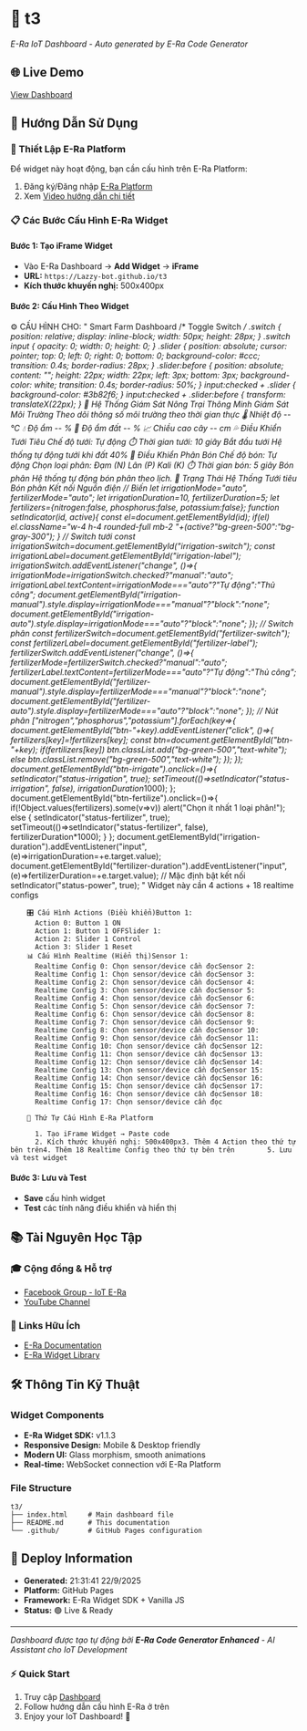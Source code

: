 # 🤖 t3
  
  *E-Ra IoT Dashboard - Auto generated by E-Ra Code Generator*
  
  ## 🌐 Live Demo
  [View Dashboard](https://Lazzy-bot.github.io/t3)
  
  ## 📖 Hướng Dẫn Sử Dụng
  
  ### 🔧 Thiết Lập E-Ra Platform
  Để widget này hoạt động, bạn cần cấu hình trên E-Ra Platform:
  
  1. Đăng ký/Đăng nhập [E-Ra Platform](https://app.e-ra.io/)
  2. Xem [Video hướng dẫn chi tiết](https://youtu.be/aadOolB-W6E?si=43bXJe6-j-OKdXX0)
  
  ### 📋 Các Bước Cấu Hình E-Ra Widget
  
  #### Bước 1: Tạo iFrame Widget
  - Vào E-Ra Dashboard → **Add Widget** → **iFrame**
  - **URL:** `https://Lazzy-bot.github.io/t3`
  - **Kích thước khuyến nghị:** 500x400px
  
  #### Bước 2: Cấu Hình Theo Widget
  ⚙️ CẤU HÌNH CHO: "           Smart Farm Dashboard           /* Toggle Switch */     .switch {       position: relative;       display: inline-block;       width: 50px;       height: 28px;     }     .switch input {       opacity: 0;       width: 0;       height: 0;     }     .slider {       position: absolute;       cursor: pointer;       top: 0; left: 0; right: 0; bottom: 0;       background-color: #ccc;       transition: 0.4s;       border-radius: 28px;     }     .slider:before {       position: absolute;       content: "";       height: 22px;       width: 22px;       left: 3px;       bottom: 3px;       background-color: white;       transition: 0.4s;       border-radius: 50%;     }     input:checked + .slider {       background-color: #3b82f6;     }     input:checked + .slider:before {       transform: translateX(22px);     }                    🌱 Hệ Thống Giám Sát Nông Trại Thông Minh                                  Giám Sát Môi Trường         Theo dõi thông số môi trường theo thời gian thực                                                🌡️ Nhiệt độ               -- °C                                                               💧 Độ ẩm               -- %                                                               🌱 Độ ẩm đất               -- %                                                               📈 Chiều cao cây               -- cm                                                                                     💦 Điều Khiển Tưới Tiêu                        Chế độ tưới:                                                                     Tự động                                    ⏱️ Thời gian tưới: 10 giây                          Bắt đầu tưới                                    Hệ thống tự động tưới khi đất   40%                                                  🌿 Điều Khiển Phân Bón                        Chế độ bón:                                                                     Tự động                                    Chọn loại phân:                            Đạm (N)               Lân (P)               Kali (K)                          ⏱️ Thời gian bón: 5 giây                          Bón phân                                    Hệ thống tự động bón phân theo lịch.                                                   📡 Trạng Thái Hệ Thống                                      Tưới tiêu                                        Bón phân                                        Kết nối                                        Nguồn điện                                  // Biến     let irrigationMode="auto", fertilizerMode="auto";     let irrigationDuration=10, fertilizerDuration=5;     let fertilizers={nitrogen:false, phosphorus:false, potassium:false};      function setIndicator(id, active){       const el=document.getElementById(id);       if(el) el.className="w-4 h-4 rounded-full mb-2 "+(active?"bg-green-500":"bg-gray-300");     }      // Switch tưới     const irrigationSwitch=document.getElementById("irrigation-switch");     const irrigationLabel=document.getElementById("irrigation-label");     irrigationSwitch.addEventListener("change", ()=>{       irrigationMode=irrigationSwitch.checked?"manual":"auto";       irrigationLabel.textContent=irrigationMode==="auto"?"Tự động":"Thủ công";       document.getElementById("irrigation-manual").style.display=irrigationMode==="manual"?"block":"none";       document.getElementById("irrigation-auto").style.display=irrigationMode==="auto"?"block":"none";     });      // Switch phân     const fertilizerSwitch=document.getElementById("fertilizer-switch");     const fertilizerLabel=document.getElementById("fertilizer-label");     fertilizerSwitch.addEventListener("change", ()=>{       fertilizerMode=fertilizerSwitch.checked?"manual":"auto";       fertilizerLabel.textContent=fertilizerMode==="auto"?"Tự động":"Thủ công";       document.getElementById("fertilizer-manual").style.display=fertilizerMode==="manual"?"block":"none";       document.getElementById("fertilizer-auto").style.display=fertilizerMode==="auto"?"block":"none";     });      // Nút phân     ["nitrogen","phosphorus","potassium"].forEach(key=>{       document.getElementById("btn-"+key).addEventListener("click", ()=>{         fertilizers[key]=!fertilizers[key];         const btn=document.getElementById("btn-"+key);         if(fertilizers[key]) btn.classList.add("bg-green-500","text-white");         else btn.classList.remove("bg-green-500","text-white");       });     });      document.getElementById("btn-irrigate").onclick=()=>{       setIndicator("status-irrigation", true);       setTimeout(()=>setIndicator("status-irrigation", false), irrigationDuration*1000);     };      document.getElementById("btn-fertilize").onclick=()=>{       if(!Object.values(fertilizers).some(v=>v)) alert("Chọn ít nhất 1 loại phân!");       else {         setIndicator("status-fertilizer", true);         setTimeout(()=>setIndicator("status-fertilizer", false), fertilizerDuration*1000);       }     };      document.getElementById("irrigation-duration").addEventListener("input",(e)=>irrigationDuration=+e.target.value);     document.getElementById("fertilizer-duration").addEventListener("input",(e)=>fertilizerDuration=+e.target.value);      // Mặc định bật kết nối       setIndicator("status-power", true);     "
        Widget này cần 4 actions + 18 realtime configs
      
    
        🎛️ Cấu Hình Actions (Điều khiển)Button 1:
          Action 0: Button 1 ON
          Action 1: Button 1 OFFSlider 1:
          Action 2: Slider 1 Control
          Action 3: Slider 1 Reset
        📊 Cấu Hình Realtime (Hiển thị)Sensor 1:
          Realtime Config 0: Chọn sensor/device cần đọcSensor 2:
          Realtime Config 1: Chọn sensor/device cần đọcSensor 3:
          Realtime Config 2: Chọn sensor/device cần đọcSensor 4:
          Realtime Config 3: Chọn sensor/device cần đọcSensor 5:
          Realtime Config 4: Chọn sensor/device cần đọcSensor 6:
          Realtime Config 5: Chọn sensor/device cần đọcSensor 7:
          Realtime Config 6: Chọn sensor/device cần đọcSensor 8:
          Realtime Config 7: Chọn sensor/device cần đọcSensor 9:
          Realtime Config 8: Chọn sensor/device cần đọcSensor 10:
          Realtime Config 9: Chọn sensor/device cần đọcSensor 11:
          Realtime Config 10: Chọn sensor/device cần đọcSensor 12:
          Realtime Config 11: Chọn sensor/device cần đọcSensor 13:
          Realtime Config 12: Chọn sensor/device cần đọcSensor 14:
          Realtime Config 13: Chọn sensor/device cần đọcSensor 15:
          Realtime Config 14: Chọn sensor/device cần đọcSensor 16:
          Realtime Config 15: Chọn sensor/device cần đọcSensor 17:
          Realtime Config 16: Chọn sensor/device cần đọcSensor 18:
          Realtime Config 17: Chọn sensor/device cần đọc
      
        📌 Thứ Tự Cấu Hình E-Ra Platform
        
          1. Tạo iFrame Widget → Paste code
          2. Kích thước khuyến nghị: 500x400px3. Thêm 4 Action theo thứ tự bên trên4. Thêm 18 Realtime Config theo thứ tự bên trên        5. Lưu và test widget
  
  #### Bước 3: Lưu và Test
  - **Save** cấu hình widget
  - **Test** các tính năng điều khiển và hiển thị
  
  ## 📚 Tài Nguyên Học Tập
  
  ### 🎓 Cộng đồng & Hỗ trợ
  - [Facebook Group - IoT E-Ra](https://www.facebook.com/groups/567625788148920)
  - [YouTube Channel](https://www.youtube.com/@eohchannelofficial/videos)
  
  ### 🔗 Links Hữu Ích
  - [E-Ra Documentation](https://app.e-ra.io/)
  - [E-Ra Widget Library](https://www.npmjs.com/package/@eohjsc/era-widget)
  
  ## 🛠️ Thông Tin Kỹ Thuật
  
  ### Widget Components
  - **E-Ra Widget SDK:** v1.1.3
  - **Responsive Design:** Mobile & Desktop friendly
  - **Modern UI:** Glass morphism, smooth animations
  - **Real-time:** WebSocket connection với E-Ra Platform
  
  ### File Structure
  ```
  t3/
  ├── index.html     # Main dashboard file
  ├── README.md      # This documentation
  └── .github/       # GitHub Pages configuration
  ```
  
  ## 🚀 Deploy Information
  - **Generated:** 21:31:41 22/9/2025
  - **Platform:** GitHub Pages
  - **Framework:** E-Ra Widget SDK + Vanilla JS
  - **Status:** 🟢 Live & Ready
  
  ---
  *Dashboard được tạo tự động bởi **E-Ra Code Generator Enhanced** - AI Assistant cho IoT Development*
  
  ### ⚡ Quick Start
  1. Truy cập [Dashboard](https://Lazzy-bot.github.io/t3)
  2. Follow hướng dẫn cấu hình E-Ra ở trên
  3. Enjoy your IoT Dashboard! 🎉